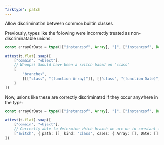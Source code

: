 ```yaml
---
"arktype": patch
---
```


Allow discrimination between common builtin classes

Previously, types like the following were incorrectly treated as non-discriminatable unions:

```ts
const arrayOrDate = type([["instanceof", Array], "|", ["instanceof", Date]])

attest(t.flat).snap([
    ["domain", "object"],
    // Whoops! Should have been a switch based on "class"
    [
        "branches",
        [[["class", "(function Array)"]], [["class", "(function Date)"]]]
    ]
])
```

Now, unions like these are correctly discriminated if they occur anywhere in the type:

```ts
const arrayOrDate = type([["instanceof", Array], "|", ["instanceof", Date]])

attest(t.flat).snap([
    ["domain", "object"],
    // Correctly able to determine which branch we are on in constant time
    ["switch", { path: [], kind: "class", cases: { Array: [], Date: [] } }]
])
```
